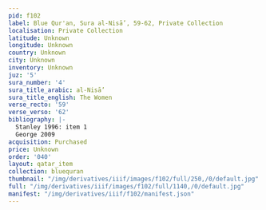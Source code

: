 ```yaml
---
pid: f102
label: Blue Qur'an, Sura al-Nisā’, 59-62, Private Collection
localisation: Private Collection
latitude: Unknown
longitude: Unknown
country: Unknown
city: Unknown
inventory: Unknown
juz: '5'
sura_number: '4'
sura_title_arabic: al-Nisā’
sura_title_english: The Women
verse_recto: '59'
verse_verso: '62'
bibliography: |-
  Stanley 1996: item 1
  George 2009
acquisition: Purchased
price: Unknown
order: '040'
layout: qatar_item
collection: bluequran
thumbnail: "/img/derivatives/iiif/images/f102/full/250,/0/default.jpg"
full: "/img/derivatives/iiif/images/f102/full/1140,/0/default.jpg"
manifest: "/img/derivatives/iiif/f102/manifest.json"
---
```

